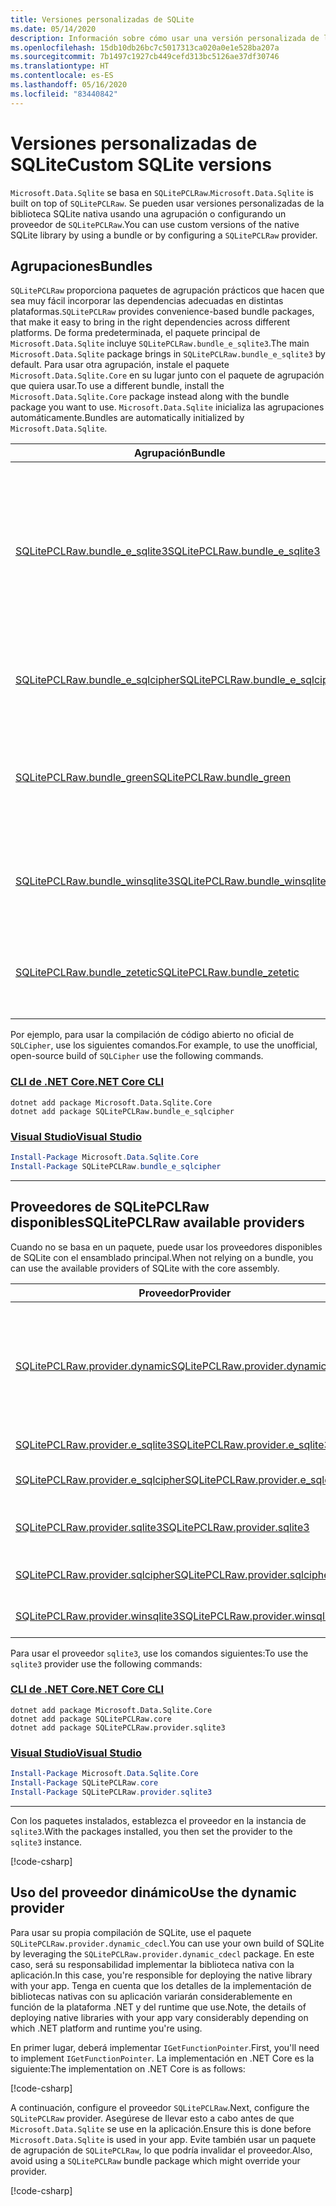 ```yaml
---
title: Versiones personalizadas de SQLite
ms.date: 05/14/2020
description: Información sobre cómo usar una versión personalizada de la biblioteca SQLite nativa.
ms.openlocfilehash: 15db10db26bc7c5017313ca020a0e1e528ba207a
ms.sourcegitcommit: 7b1497c1927cb449cefd313bc5126ae37df30746
ms.translationtype: HT
ms.contentlocale: es-ES
ms.lasthandoff: 05/16/2020
ms.locfileid: "83440842"
---
```

# <a name="custom-sqlite-versions"></a><span data-ttu-id="7d597-103">Versiones personalizadas de SQLite</span><span class="sxs-lookup"><span data-stu-id="7d597-103">Custom SQLite versions</span></span>

<span data-ttu-id="7d597-104">`Microsoft.Data.Sqlite` se basa en `SQLitePCLRaw`.</span><span class="sxs-lookup"><span data-stu-id="7d597-104">`Microsoft.Data.Sqlite` is built on top of `SQLitePCLRaw`.</span></span> <span data-ttu-id="7d597-105">Se pueden usar versiones personalizadas de la biblioteca SQLite nativa usando una agrupación o configurando un proveedor de `SQLitePCLRaw`.</span><span class="sxs-lookup"><span data-stu-id="7d597-105">You can use custom versions of the native SQLite library by using a bundle or by configuring a `SQLitePCLRaw` provider.</span></span>

## <a name="bundles"></a><span data-ttu-id="7d597-106">Agrupaciones</span><span class="sxs-lookup"><span data-stu-id="7d597-106">Bundles</span></span>

<span data-ttu-id="7d597-107">`SQLitePCLRaw` proporciona paquetes de agrupación prácticos que hacen que sea muy fácil incorporar las dependencias adecuadas en distintas plataformas.</span><span class="sxs-lookup"><span data-stu-id="7d597-107">`SQLitePCLRaw` provides convenience-based bundle packages, that make it easy to bring in the right dependencies across different platforms.</span></span> <span data-ttu-id="7d597-108">De forma predeterminada, el paquete principal de `Microsoft.Data.Sqlite` incluye `SQLitePCLRaw.bundle_e_sqlite3`.</span><span class="sxs-lookup"><span data-stu-id="7d597-108">The main `Microsoft.Data.Sqlite` package brings in `SQLitePCLRaw.bundle_e_sqlite3` by default.</span></span> <span data-ttu-id="7d597-109">Para usar otra agrupación, instale el paquete `Microsoft.Data.Sqlite.Core` en su lugar junto con el paquete de agrupación que quiera usar.</span><span class="sxs-lookup"><span data-stu-id="7d597-109">To use a different bundle, install the `Microsoft.Data.Sqlite.Core` package instead along with the bundle package you want to use.</span></span> <span data-ttu-id="7d597-110">`Microsoft.Data.Sqlite` inicializa las agrupaciones automáticamente.</span><span class="sxs-lookup"><span data-stu-id="7d597-110">Bundles are automatically initialized by `Microsoft.Data.Sqlite`.</span></span>

| <span data-ttu-id="7d597-111">Agrupación</span><span class="sxs-lookup"><span data-stu-id="7d597-111">Bundle</span></span> | <span data-ttu-id="7d597-112">Descripción</span><span class="sxs-lookup"><span data-stu-id="7d597-112">Description</span></span> |
|--|--|
| [<span data-ttu-id="7d597-113">SQLitePCLRaw.bundle_e_sqlite3</span><span class="sxs-lookup"><span data-stu-id="7d597-113">SQLitePCLRaw.bundle_e_sqlite3</span></span>](https://www.nuget.org/packages/SQLitePCLRaw.bundle_e_sqlite3) | <span data-ttu-id="7d597-114">Proporciona la misma versión de SQLite en todas las plataformas.</span><span class="sxs-lookup"><span data-stu-id="7d597-114">Provides a consistent version of SQLite on all platforms.</span></span> <span data-ttu-id="7d597-115">Incluye las extensiones FTS4, FTS5, JSON1 y R\*Tree.</span><span class="sxs-lookup"><span data-stu-id="7d597-115">Includes the FTS4, FTS5, JSON1, and R\*Tree extensions.</span></span> <span data-ttu-id="7d597-116">Este es el valor predeterminado.</span><span class="sxs-lookup"><span data-stu-id="7d597-116">This is the default.</span></span> |
| [<span data-ttu-id="7d597-117">SQLitePCLRaw.bundle_e_sqlcipher</span><span class="sxs-lookup"><span data-stu-id="7d597-117">SQLitePCLRaw.bundle_e_sqlcipher</span></span>](https://www.nuget.org/packages/SQLitePCLRaw.bundle_e_sqlcipher) | <span data-ttu-id="7d597-118">Proporciona una compilación de código abierto no oficial de `SQLCipher`.</span><span class="sxs-lookup"><span data-stu-id="7d597-118">Provides an unofficial, open-source build of `SQLCipher`.</span></span> |
| [<span data-ttu-id="7d597-119">SQLitePCLRaw.bundle_green</span><span class="sxs-lookup"><span data-stu-id="7d597-119">SQLitePCLRaw.bundle_green</span></span>](https://www.nuget.org/packages/SQLitePCLRaw.bundle_green) | <span data-ttu-id="7d597-120">Igual que `bundle_e_sqlite3`, salvo en iOS, donde usa la biblioteca SQLite del sistema.</span><span class="sxs-lookup"><span data-stu-id="7d597-120">Same as `bundle_e_sqlite3`, except on iOS where it uses the system SQLite library.</span></span> |
| [<span data-ttu-id="7d597-121">SQLitePCLRaw.bundle_winsqlite3</span><span class="sxs-lookup"><span data-stu-id="7d597-121">SQLitePCLRaw.bundle_winsqlite3</span></span>](https://www.nuget.org/packages/SQLitePCLRaw.bundle_winsqlite3) | <span data-ttu-id="7d597-122">Usa `winsqlite3.dll`, la biblioteca SQLite del sistema en Windows 10.</span><span class="sxs-lookup"><span data-stu-id="7d597-122">Uses `winsqlite3.dll`, the system SQLite library on Windows 10.</span></span> |
| [<span data-ttu-id="7d597-123">SQLitePCLRaw.bundle_zetetic</span><span class="sxs-lookup"><span data-stu-id="7d597-123">SQLitePCLRaw.bundle_zetetic</span></span>](https://www.nuget.org/packages/SQLitePCLRaw.bundle_zetetic) | <span data-ttu-id="7d597-124">Usa las compilaciones de `SQLCipher` oficiales de Zetetic (no se incluye).</span><span class="sxs-lookup"><span data-stu-id="7d597-124">Uses the official `SQLCipher` builds from Zetetic (not included).</span></span> |

<span data-ttu-id="7d597-125">Por ejemplo, para usar la compilación de código abierto no oficial de `SQLCipher`, use los siguientes comandos.</span><span class="sxs-lookup"><span data-stu-id="7d597-125">For example, to use the unofficial, open-source build of `SQLCipher` use the following commands.</span></span>

### <a name="net-core-cli"></a>[<span data-ttu-id="7d597-126">CLI de .NET Core</span><span class="sxs-lookup"><span data-stu-id="7d597-126">.NET Core CLI</span></span>](#tab/netcore-cli)

```dotnetcli
dotnet add package Microsoft.Data.Sqlite.Core
dotnet add package SQLitePCLRaw.bundle_e_sqlcipher
```

### <a name="visual-studio"></a>[<span data-ttu-id="7d597-127">Visual Studio</span><span class="sxs-lookup"><span data-stu-id="7d597-127">Visual Studio</span></span>](#tab/visual-studio)

``` PowerShell
Install-Package Microsoft.Data.Sqlite.Core
Install-Package SQLitePCLRaw.bundle_e_sqlcipher
```

---

## <a name="sqlitepclraw-available-providers"></a><span data-ttu-id="7d597-128">Proveedores de SQLitePCLRaw disponibles</span><span class="sxs-lookup"><span data-stu-id="7d597-128">SQLitePCLRaw available providers</span></span>

<span data-ttu-id="7d597-129">Cuando no se basa en un paquete, puede usar los proveedores disponibles de SQLite con el ensamblado principal.</span><span class="sxs-lookup"><span data-stu-id="7d597-129">When not relying on a bundle, you can use the available providers of SQLite with the core assembly.</span></span>

| <span data-ttu-id="7d597-130">Proveedor</span><span class="sxs-lookup"><span data-stu-id="7d597-130">Provider</span></span> | <span data-ttu-id="7d597-131">Descripción</span><span class="sxs-lookup"><span data-stu-id="7d597-131">Description</span></span> |
|--|--|
| [<span data-ttu-id="7d597-132">SQLitePCLRaw.provider.dynamic</span><span class="sxs-lookup"><span data-stu-id="7d597-132">SQLitePCLRaw.provider.dynamic</span></span>](https://www.nuget.org/packages/SQLitePCLRaw.provider.dynamic) | <span data-ttu-id="7d597-133">El proveedor de `dynamic` carga la biblioteca nativa en lugar de utilizar los atributos de <xref:System.Runtime.InteropServices.DllImportAttribute?displayProperty=nameWithType>.</span><span class="sxs-lookup"><span data-stu-id="7d597-133">The `dynamic` provider loads the native library instead of using <xref:System.Runtime.InteropServices.DllImportAttribute?displayProperty=nameWithType> attributes.</span></span> <span data-ttu-id="7d597-134">Para obtener más información sobre el uso de este proveedor, vea el [uso del proveedor dinámico](#use-the-dynamic-provider).</span><span class="sxs-lookup"><span data-stu-id="7d597-134">For more information on using this provider, see [use the dynamic provider](#use-the-dynamic-provider).</span></span> |
| [<span data-ttu-id="7d597-135">SQLitePCLRaw.provider.e_sqlite3</span><span class="sxs-lookup"><span data-stu-id="7d597-135">SQLitePCLRaw.provider.e_sqlite3</span></span>](https://www.nuget.org/packages/SQLitePCLRaw.provider.e_sqlite3) | <span data-ttu-id="7d597-136">`e_sqlite3` es el proveedor predeterminado.</span><span class="sxs-lookup"><span data-stu-id="7d597-136">The `e_sqlite3` is the default provider.</span></span> |
| [<span data-ttu-id="7d597-137">SQLitePCLRaw.provider.e_sqlcipher</span><span class="sxs-lookup"><span data-stu-id="7d597-137">SQLitePCLRaw.provider.e_sqlcipher</span></span>](https://www.nuget.org/packages/SQLitePCLRaw.provider.e_sqlcipher) | <span data-ttu-id="7d597-138">El proveedor `e_sqlcipher` es el `SQLCipher` no oficial y no compatible.</span><span class="sxs-lookup"><span data-stu-id="7d597-138">The `e_sqlcipher` provider is the unofficial and unsupported `SQLCipher`.</span></span> |
| [<span data-ttu-id="7d597-139">SQLitePCLRaw.provider.sqlite3</span><span class="sxs-lookup"><span data-stu-id="7d597-139">SQLitePCLRaw.provider.sqlite3</span></span>](https://www.nuget.org/packages/SQLitePCLRaw.provider.sqlite3) | <span data-ttu-id="7d597-140">El proveedor `sqlite3` es un elemento `SQLite` proporcionado por el sistema para iOS, macOS y Linux.</span><span class="sxs-lookup"><span data-stu-id="7d597-140">The `sqlite3` provider is a system-provided `SQLite` for iOS, macOS, and Linux.</span></span> |
| [<span data-ttu-id="7d597-141">SQLitePCLRaw.provider.sqlcipher</span><span class="sxs-lookup"><span data-stu-id="7d597-141">SQLitePCLRaw.provider.sqlcipher</span></span>](https://www.nuget.org/packages/SQLitePCLRaw.provider.sqlcipher) | <span data-ttu-id="7d597-142">El proveedor `sqlcipher` es para las compilaciones `SQLCipher` oficiales de `Zetetic`.</span><span class="sxs-lookup"><span data-stu-id="7d597-142">The `sqlcipher` provider is for official `SQLCipher` builds from `Zetetic`.</span></span> |
| [<span data-ttu-id="7d597-143">SQLitePCLRaw.provider.winsqlite3</span><span class="sxs-lookup"><span data-stu-id="7d597-143">SQLitePCLRaw.provider.winsqlite3</span></span>](https://www.nuget.org/packages/SQLitePCLRaw.provider.winsqlite3) | <span data-ttu-id="7d597-144">El proveedor `winsqlite3` es para entornos de Windows 10.</span><span class="sxs-lookup"><span data-stu-id="7d597-144">The `winsqlite3` provider is for Windows 10 environments.</span></span> |

<span data-ttu-id="7d597-145">Para usar el proveedor `sqlite3`, use los comandos siguientes:</span><span class="sxs-lookup"><span data-stu-id="7d597-145">To use the `sqlite3` provider use the following commands:</span></span>

### <a name="net-core-cli"></a>[<span data-ttu-id="7d597-146">CLI de .NET Core</span><span class="sxs-lookup"><span data-stu-id="7d597-146">.NET Core CLI</span></span>](#tab/netcore-cli)

```dotnetcli
dotnet add package Microsoft.Data.Sqlite.Core
dotnet add package SQLitePCLRaw.core
dotnet add package SQLitePCLRaw.provider.sqlite3
```

### <a name="visual-studio"></a>[<span data-ttu-id="7d597-147">Visual Studio</span><span class="sxs-lookup"><span data-stu-id="7d597-147">Visual Studio</span></span>](#tab/visual-studio)

``` PowerShell
Install-Package Microsoft.Data.Sqlite.Core
Install-Package SQLitePCLRaw.core
Install-Package SQLitePCLRaw.provider.sqlite3
```

---

<span data-ttu-id="7d597-148">Con los paquetes instalados, establezca el proveedor en la instancia de `sqlite3`.</span><span class="sxs-lookup"><span data-stu-id="7d597-148">With the packages installed, you then set the provider to the `sqlite3` instance.</span></span>

[!code-csharp[](../../../../samples/snippets/standard/data/sqlite/SqliteProviderSample/Program.cs)]

## <a name="use-the-dynamic-provider"></a><span data-ttu-id="7d597-149">Uso del proveedor dinámico</span><span class="sxs-lookup"><span data-stu-id="7d597-149">Use the dynamic provider</span></span>

<span data-ttu-id="7d597-150">Para usar su propia compilación de SQLite, use el paquete `SQLitePCLRaw.provider.dynamic_cdecl`.</span><span class="sxs-lookup"><span data-stu-id="7d597-150">You can use your own build of SQLite by leveraging the `SQLitePCLRaw.provider.dynamic_cdecl` package.</span></span> <span data-ttu-id="7d597-151">En este caso, será su responsabilidad implementar la biblioteca nativa con la aplicación.</span><span class="sxs-lookup"><span data-stu-id="7d597-151">In this case, you're responsible for deploying the native library with your app.</span></span> <span data-ttu-id="7d597-152">Tenga en cuenta que los detalles de la implementación de bibliotecas nativas con su aplicación variarán considerablemente en función de la plataforma .NET y del runtime que use.</span><span class="sxs-lookup"><span data-stu-id="7d597-152">Note, the details of deploying native libraries with your app vary considerably depending on which .NET platform and runtime you're using.</span></span>

<span data-ttu-id="7d597-153">En primer lugar, deberá implementar `IGetFunctionPointer`.</span><span class="sxs-lookup"><span data-stu-id="7d597-153">First, you'll need to implement `IGetFunctionPointer`.</span></span> <span data-ttu-id="7d597-154">La implementación en .NET Core es la siguiente:</span><span class="sxs-lookup"><span data-stu-id="7d597-154">The implementation on .NET Core is as follows:</span></span>

[!code-csharp[](../../../../samples/snippets/standard/data/sqlite/SystemLibrarySample/Program.cs?name=snippet_NativeLibraryAdapter)]

<span data-ttu-id="7d597-155">A continuación, configure el proveedor `SQLitePCLRaw`.</span><span class="sxs-lookup"><span data-stu-id="7d597-155">Next, configure the `SQLitePCLRaw` provider.</span></span> <span data-ttu-id="7d597-156">Asegúrese de llevar esto a cabo antes de que `Microsoft.Data.Sqlite` se use en la aplicación.</span><span class="sxs-lookup"><span data-stu-id="7d597-156">Ensure this is done before `Microsoft.Data.Sqlite` is used in your app.</span></span> <span data-ttu-id="7d597-157">Evite también usar un paquete de agrupación de `SQLitePCLRaw`, lo que podría invalidar el proveedor.</span><span class="sxs-lookup"><span data-stu-id="7d597-157">Also, avoid using a `SQLitePCLRaw` bundle package which might override your provider.</span></span>

[!code-csharp[](../../../../samples/snippets/standard/data/sqlite/SystemLibrarySample/Program.cs?name=snippet_SetProvider)]
